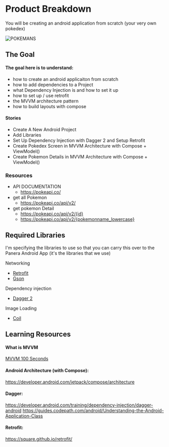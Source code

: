# Product Breakdown

You will be creating an android application from scratch (your very own pokedex)

![POKEMANS](https://cdn.dribbble.com/users/1171520/screenshots/6540871/pokedex2.png)


## The Goal

#### The goal here is to understand:
- how to create an android applicaiton from scratch
- how to add dependencies to a Project
- what Dependency Injection is and how to set it up
- how to set up / use retrofit 
- the MVVM architecture pattern
- how to build layouts with compose


#### Stories 
- Create A New Android Project
- Add Libraries 
- Set Up Dependency Injection with Dagger 2 and Setup Retrofit
- Create Pokedex Screen in MVVM Architecture with Compose + ViewModel()
- Create Pokemon Details in MVVM Architecture with Compose + ViewModel()


### Resources
- API DOCUMENTATION
   - https://pokeapi.co/
- get all Pokemon
   - https://pokeapi.co/api/v2/
- get pokemon Detail
   - https://pokeapi.co/api/v2/{id}
   - https://pokeapi.co/api/v2/{pokemonname_lowercase}


## Required Libraries

I'm specifying the libraries to use so that you can carry this over to the Panera Android App
 (it's the libraries that we use)

Networking
- [Retrofit](https://square.github.io/retrofit/)
- [Gson](https://github.com/google/gson)

Dependency injection
- [Dagger 2](https://developer.android.com/training/dependency-injection/dagger-android)

Image Loading
- [Coil](https://coil-kt.github.io/coil/compose/)


## Learning Resources

#### What is MVVM
[MVVM 100 Seconds](https://www.google.com/search?q=explaination+of+mvvm&rlz=1C5GCEM_enUS1037US1037&oq=explaination+of+mvvm&aqs=chrome..69i57j0i5i13i15i30j0i390i650l5.2495j0j7&sourceid=chrome&ie=UTF-8#fpstate=ive&vld=cid:56f55131,vid:-xTqfilaYow)

#### Android Architecture (with Compose):
https://developer.android.com/jetpack/compose/architecture

#### Dagger:
https://developer.android.com/training/dependency-injection/dagger-android
https://guides.codepath.com/android/Understanding-the-Android-Application-Class

#### Retrofit:
https://square.github.io/retrofit/
